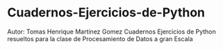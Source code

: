 # Cuadernos-Ejercicios-de-Python
Autor: Tomas Henrique Martinez Gomez
Cuadernos Ejercicios de Python resueltos para la clase de Procesamiento de Datos a gran Escala
